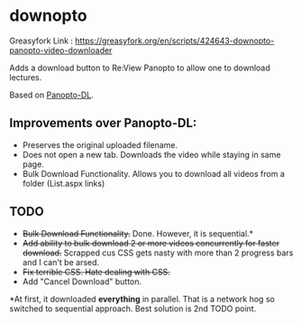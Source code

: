 # downopto

Greasyfork Link : https://greasyfork.org/en/scripts/424643-downopto-panopto-video-downloader

Adds a download button to Re:View Panopto to allow one to download lectures. 

Based on [Panopto-DL](https://greasyfork.org/en/scripts/416679-panopto-dl). 

## Improvements over Panopto-DL:
- Preserves the original uploaded filename.
- Does not open a new tab. Downloads the video while staying in same page.
- Bulk Download Functionality. Allows you to download all videos from a folder (List.aspx links)

## TODO
- ~~Bulk Download Functionality.~~ Done. However, it is sequential.*
- ~~Add ability to bulk download 2 or more videos concurrently for faster download.~~ Scrapped cus CSS gets nasty with more than 2 progress bars and I can't be arsed.
- ~~Fix terrible CSS. Hate dealing with CSS.~~
- Add "Cancel Download" button.

\*At first, it downloaded __everything__ in parallel. That is a network hog so switched to sequential approach.
Best solution is 2nd TODO point.
